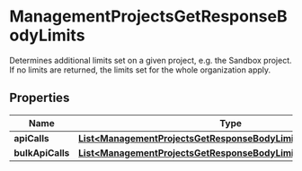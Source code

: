 

# ManagementProjectsGetResponseBodyLimits

Determines additional limits set on a given project, e.g. the Sandbox project. If no limits are returned, the limits set for the whole organization apply.

## Properties

| Name | Type | Description |
|------------ | ------------- | ------------- |
|**apiCalls** | [**List&lt;ManagementProjectsGetResponseBodyLimitsApiCallsItem&gt;**](ManagementProjectsGetResponseBodyLimitsApiCallsItem.md) |  |
|**bulkApiCalls** | [**List&lt;ManagementProjectsGetResponseBodyLimitsBulkApiCallsItem&gt;**](ManagementProjectsGetResponseBodyLimitsBulkApiCallsItem.md) |  |



